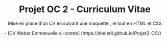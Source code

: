 <h1 align= "center"> Projet OC 2 - Curriculum Vitae </h1>
<p align= "center"> Mise en place d'un CV en suivant une maquette , le tout en HTML et CSS</p>
- [CV Weber Emmanuelle ci-contre] (https://sheleril.github.io/Projet2-OC/)
